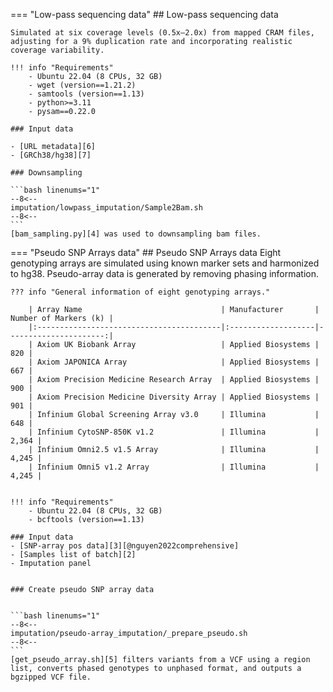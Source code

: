 === "Low-pass sequencing data"
    ## Low-pass sequencing data

    Simulated at six coverage levels (0.5x–2.0x) from mapped CRAM files, adjusting for a 9% duplication rate and incorporating realistic coverage variability.

    !!! info "Requirements"
        - Ubuntu 22.04 (8 CPUs, 32 GB)
        - wget (version==1.21.2)
        - samtools (version==1.13)
        - python>=3.11
        - pysam==0.22.0 

    ### Input data

    - [URL metadata][6]
    - [GRCh38/hg38][7]

    ### Downsampling 

    ```bash linenums="1"
    --8<--
    imputation/lowpass_imputation/Sample2Bam.sh
    --8<--
    ```
    [bam_sampling.py][4] was used to downsampling bam files.

=== "Pseudo SNP Arrays data"
    ## Pseudo SNP Arrays data
    Eight genotyping arrays are simulated using known marker sets and harmonized to hg38. Pseudo-array data is generated by removing phasing information.

    ??? info "General information of eight genotyping arrays."

        | Array Name                               | Manufacturer       | Number of Markers (k) |
        |:-----------------------------------------|:-------------------|----------------------:|
        | Axiom UK Biobank Array                   | Applied Biosystems |                   820 |
        | Axiom JAPONICA Array                     | Applied Biosystems |                   667 |
        | Axiom Precision Medicine Research Array  | Applied Biosystems |                   900 |
        | Axiom Precision Medicine Diversity Array | Applied Biosystems |                   901 |
        | Infinium Global Screening Array v3.0     | Illumina           |                   648 |
        | Infinium CytoSNP-850K v1.2               | Illumina           |                 2,364 |
        | Infinium Omni2.5 v1.5 Array              | Illumina           |                 4,245 |
        | Infinium Omni5 v1.2 Array                | Illumina           |                 4,245 |


    !!! info "Requirements"
        - Ubuntu 22.04 (8 CPUs, 32 GB)
        - bcftools (version==1.13)

    ### Input data
    - [SNP-array pos data][3][@nguyen2022comprehensive]
    - [Samples list of batch][2]
    - Imputation panel


    ### Create pseudo SNP array data


    ```bash linenums="1"
    --8<--
    imputation/pseudo-array_imputation/_prepare_pseudo.sh
    --8<--
    ```
    [get_pseudo_array.sh][5] filters variants from a VCF using a region list, converts phased genotypes to unphased format, and outputs a bgzipped VCF file.


[2]: https://github.com/KTest-VN/lps_paper/tree/main/support_data/sample_list
[3]: https://github.com/KTest-VN/lps_paper/tree/main/support_data/input_array
[4]: https://github.com/KTest-VN/lps_paper/blob/main/imputation/lowpass_imputation/bin/bam_sampling.py
[5]: https://github.com/KTest-VN/lps_paper/blob/main/imputation/pseudo-array_imputation/bin/get_pseudo_array.sh
[6]: https://github.com/KTest-VN/lps_paper/tree/main/support_data/meta_10_folds
[7]: https://ftp.ncbi.nlm.nih.gov/genomes/all/GCA/000/001/405/GCA_000001405.15_GRCh38/